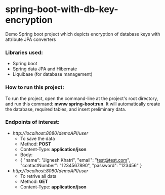 # spring-boot-with-db-key-encryption
Demo Spring boot project which depicts encryption of database keys with attribute JPA converters

### Libraries used:
* Spring boot
* Spring data JPA and Hibernate
* Liquibase (for database management)

### How to run this project:
To run the project, open the command-line at the project's root directory, and run this command: **mvnw spring-boot:run**. It will automatically create the database, required tables, and insert preliminary data.

### Endpoints of interest:
* _http://localhost:8080/demoAPI/user_
  * To save the data
  * Method: **POST**
  * Content-Type: **application/json**
  * Body: 
  * { "name": "Jignesh Khatri", "email": "test@test.com", "contactNumber": "1234567890", "password": "123456" }
* _http://localhost:8080/demoAPI/user_
  * To retrive all data
  * Method: **GET**
  * Content-Type: **application/json**
